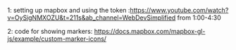 1: setting up mapbox and using the token :https://www.youtube.com/watch?v=OySigNMXOZU&t=211s&ab_channel=WebDevSimplified from 1:00-4:30

2: code for showing markers: https://docs.mapbox.com/mapbox-gl-js/example/custom-marker-icons/
